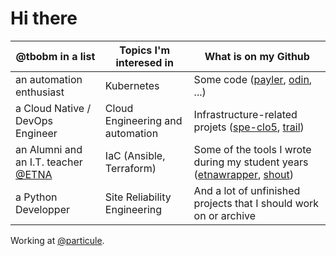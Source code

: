 # Hi there

@tbobm in a list | Topics I'm interesed in | What is on my Github
------|------|------
an automation enthusiast | Kubernetes | Some code ([payler](https://github.com/tbobm/payler), [odin](https://github.com/tbobm/odin), ...)
a Cloud Native / DevOps Engineer | Cloud Engineering and automation | Infrastructure-related projets ([spe-clo5](https://github.com/tbobm/spe-clo5), [trail](https://github.com/tbobm/trail))
an Alumni and an I.T. teacher [@ETNA](https://github.com/etna-alternance/) | IaC (Ansible, Terraform) | Some of the tools I wrote during my student years ([etnawrapper](https://github.com/etnawrapper), [shout](https://github.com/tbobm/shout))
a Python Developper | Site Reliability Engineering | And a lot of unfinished projects that I should work on or archive

Working at [@particule](https://github.com/particuleio).
